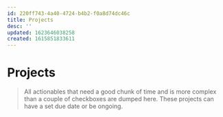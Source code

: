 ```yaml
---
id: 220ff743-4a40-4724-b4b2-f0a8d74dc46c
title: Projects
desc: ''
updated: 1623646038258
created: 1615851833611
---
```

# Projects

> All actionables that need a good chunk of time and is more complex than a couple of checkboxes are dumped here.
> These projects can have a set due date or be ongoing.
